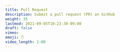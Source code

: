 ```yaml
---
title: Pull Request
description: Submit a pull request (PR) on GitHub 
weight: 35
lastmod: 2021-09-05T10:23:30-09:00
draft: false
vimeo: 
emoji: ✋
video_length: 2:00
---
```

